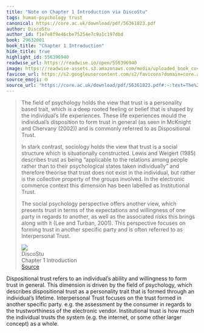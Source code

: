 ```yaml
---
title: "Note on Chapter 1 Introduction via DiscoStu"
tags: human-psychology trust
canonical: https://core.ac.uk/download/pdf/56361823.pdf
author: DiscoStu
author_id: f1e7e8f9e46cbe75254e7c9a1c197dbd
book: 29632001
book_title: "Chapter 1 Introduction"
hide_title: true
highlight_id: 556396940
readwise_url: https://readwise.io/open/556396940
image: https://readwise-assets.s3.amazonaws.com/media/uploaded_book_covers/profile_265723/QkCTHAlNRgeW86Q7i-NCC1_Qkml11esFgJMkr6bQfdo-cover_Y6k7xeg.png
favicon_url: https://s2.googleusercontent.com/s2/favicons?domain=core.ac.uk
source_emoji: 🌐
source_url: "https://core.ac.uk/download/pdf/56361823.pdf#:~:text=The%20field%20of,as%20Interpersonal%20Trust."
---
```


> The field of psychology holds the view that trust is a personality based trait, which is a deep rooted feeling or belief that is shaped by the individual’s life experiences. These life experiences mould the individual’s disposition to form trust in general (as seen in McKnight and Chervany (2002)) and is commonly referred to as Dispositional Trust.
> 
> In stark contrast, sociology holds the view that trust is a social structure which is situationally constructed. Lewis and Weigert (1985) describes trust as being “applicable to the relations among people rather than to their psychological states taken individually” and therefore theorise that trust does not exist in the individual, but rather is the collective property of the groups involved. In the electronic commerce context this dimension has been labelled as Institutional Trust.
> 
> The social psychology perspective offers another view, which presents trust in terms of the expectations and willingness of one party in regards to another, as well as the associated risks this brings along with it (Lee and Turban, 2001). This perspective focuses on forming trust in another specific party and is often referred to as Interpersonal Trust.
> <div class="quoteback-footer"><div class="quoteback-avatar"><img class="mini-favicon" src="https://s2.googleusercontent.com/s2/favicons?domain=core.ac.uk"></div><div class="quoteback-metadata"><div class="metadata-inner"><span style="display:none">FROM:</span><div aria-label="DiscoStu" class="quoteback-author"> DiscoStu</div><div aria-label="Chapter 1 Introduction" class="quoteback-title"> Chapter 1 Introduction</div></div></div><div class="quoteback-backlink"><a target="_blank" aria-label="go to the full text of this quotation" rel="noopener" href="https://core.ac.uk/download/pdf/56361823.pdf#:~:text=The%20field%20of,as%20Interpersonal%20Trust." class="quoteback-arrow"> Source</a></div></div>

Dispositional trust refers to an individual’s ability and willingness to form trust in general. This dimension is driven by the field of psychology, which describes dispositional trust as a personality trait that is formed through an individual’s lifetime. Interpersonal Trust focuses on the trust formed in another specific party. e.g. the assessment by the consumer in regards to the trustworthiness of the electronic vendor. Institutional trust is how much the individual trusts the system (e.g. the internet, or some other larger concept) as a whole.